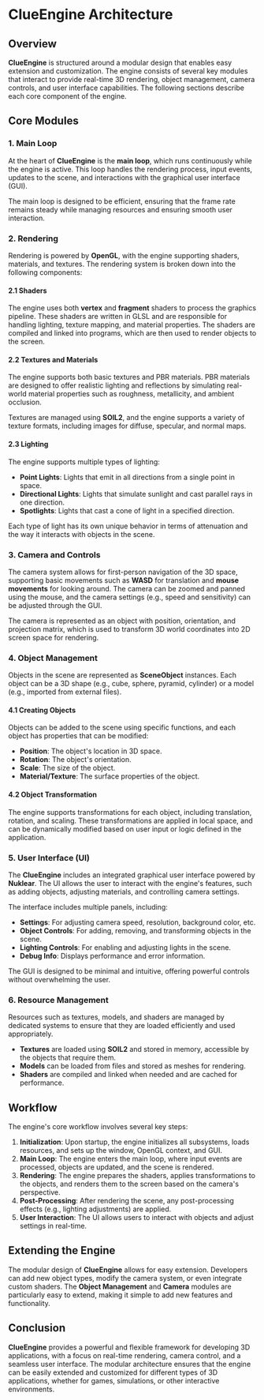 # ClueEngine Architecture

## Overview

**ClueEngine** is structured around a modular design that enables easy extension and customization. The engine consists of several key modules that interact to provide real-time 3D rendering, object management, camera controls, and user interface capabilities. The following sections describe each core component of the engine.

## Core Modules

### 1. **Main Loop**

At the heart of **ClueEngine** is the **main loop**, which runs continuously while the engine is active. This loop handles the rendering process, input events, updates to the scene, and interactions with the graphical user interface (GUI). 

The main loop is designed to be efficient, ensuring that the frame rate remains steady while managing resources and ensuring smooth user interaction.

### 2. **Rendering**

Rendering is powered by **OpenGL**, with the engine supporting shaders, materials, and textures. The rendering system is broken down into the following components:

#### 2.1 **Shaders**

The engine uses both **vertex** and **fragment** shaders to process the graphics pipeline. These shaders are written in GLSL and are responsible for handling lighting, texture mapping, and material properties. The shaders are compiled and linked into programs, which are then used to render objects to the screen.

#### 2.2 **Textures and Materials**

The engine supports both basic textures and PBR materials. PBR materials are designed to offer realistic lighting and reflections by simulating real-world material properties such as roughness, metallicity, and ambient occlusion.

Textures are managed using **SOIL2**, and the engine supports a variety of texture formats, including images for diffuse, specular, and normal maps.

#### 2.3 **Lighting**

The engine supports multiple types of lighting:

- **Point Lights**: Lights that emit in all directions from a single point in space.
- **Directional Lights**: Lights that simulate sunlight and cast parallel rays in one direction.
- **Spotlights**: Lights that cast a cone of light in a specified direction.

Each type of light has its own unique behavior in terms of attenuation and the way it interacts with objects in the scene.

### 3. **Camera and Controls**

The camera system allows for first-person navigation of the 3D space, supporting basic movements such as **WASD** for translation and **mouse movements** for looking around. The camera can be zoomed and panned using the mouse, and the camera settings (e.g., speed and sensitivity) can be adjusted through the GUI.

The camera is represented as an object with position, orientation, and projection matrix, which is used to transform 3D world coordinates into 2D screen space for rendering.

### 4. **Object Management**

Objects in the scene are represented as **SceneObject** instances. Each object can be a 3D shape (e.g., cube, sphere, pyramid, cylinder) or a model (e.g., imported from external files). 

#### 4.1 **Creating Objects**

Objects can be added to the scene using specific functions, and each object has properties that can be modified:

- **Position**: The object's location in 3D space.
- **Rotation**: The object's orientation.
- **Scale**: The size of the object.
- **Material/Texture**: The surface properties of the object.

#### 4.2 **Object Transformation**

The engine supports transformations for each object, including translation, rotation, and scaling. These transformations are applied in local space, and can be dynamically modified based on user input or logic defined in the application.

### 5. **User Interface (UI)**

The **ClueEngine** includes an integrated graphical user interface powered by **Nuklear**. The UI allows the user to interact with the engine's features, such as adding objects, adjusting materials, and controlling camera settings. 

The interface includes multiple panels, including:

- **Settings**: For adjusting camera speed, resolution, background color, etc.
- **Object Controls**: For adding, removing, and transforming objects in the scene.
- **Lighting Controls**: For enabling and adjusting lights in the scene.
- **Debug Info**: Displays performance and error information.

The GUI is designed to be minimal and intuitive, offering powerful controls without overwhelming the user.

### 6. **Resource Management**

Resources such as textures, models, and shaders are managed by dedicated systems to ensure that they are loaded efficiently and used appropriately. 

- **Textures** are loaded using **SOIL2** and stored in memory, accessible by the objects that require them.
- **Models** can be loaded from files and stored as meshes for rendering.
- **Shaders** are compiled and linked when needed and are cached for performance.

## Workflow

The engine's core workflow involves several key steps:

1. **Initialization**: Upon startup, the engine initializes all subsystems, loads resources, and sets up the window, OpenGL context, and GUI.
2. **Main Loop**: The engine enters the main loop, where input events are processed, objects are updated, and the scene is rendered.
3. **Rendering**: The engine prepares the shaders, applies transformations to the objects, and renders them to the screen based on the camera's perspective.
4. **Post-Processing**: After rendering the scene, any post-processing effects (e.g., lighting adjustments) are applied.
5. **User Interaction**: The UI allows users to interact with objects and adjust settings in real-time.

## Extending the Engine

The modular design of **ClueEngine** allows for easy extension. Developers can add new object types, modify the camera system, or even integrate custom shaders. The **Object Management** and **Camera** modules are particularly easy to extend, making it simple to add new features and functionality.

## Conclusion

**ClueEngine** provides a powerful and flexible framework for developing 3D applications, with a focus on real-time rendering, camera control, and a seamless user interface. The modular architecture ensures that the engine can be easily extended and customized for different types of 3D applications, whether for games, simulations, or other interactive environments.
